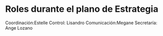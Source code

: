 # Roles durante el plano de Estrategia

Coordinación:Estelle
Control: Lisandro
Comunicación:Megane
Secretaría: Ange Lozano 